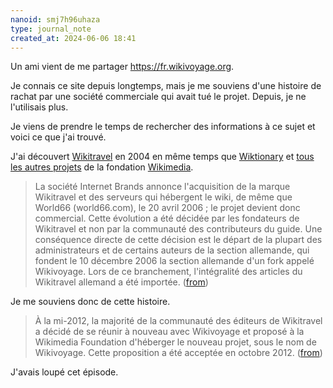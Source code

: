 ```yaml
---
nanoid: smj7h96uhaza
type: journal_note
created_at: 2024-06-06 18:41
---
```

Un ami vient de me partager <https://fr.wikivoyage.org>.

Je connais ce site depuis longtemps, mais je me souviens d'une histoire de rachat par une société commerciale qui avait tué le projet. Depuis, je ne l'utilisais plus.

Je viens de prendre le temps de rechercher des informations à ce sujet et voici ce que j'ai trouvé.

J'ai découvert [Wikitravel](https://fr.wikipedia.org/wiki/Wikitravel#Histoire) en 2004 en même temps que [Wiktionary](https://fr.wikipedia.org/wiki/Wiktionnaire) et [tous les autres projets](https://fr.wikipedia.org/wiki/Fondation_Wikim%C3%A9dia#Projets) de la fondation [Wikimedia](https://fr.wikipedia.org/wiki/Fondation_Wikimédia).

> La société Internet Brands annonce l'acquisition de la marque Wikitravel et des serveurs qui hébergent le wiki, de même que World66 (world66.com), le 20 avril 2006 ; le projet devient donc commercial. Cette évolution a été décidée par les fondateurs de Wikitravel et non par la communauté des contributeurs du guide. Une conséquence directe de cette décision est le départ de la plupart des administrateurs et de certains auteurs de la section allemande, qui fondent le 10 décembre 2006 la section allemande d'un fork appelé Wikivoyage. Lors de ce branchement, l'intégralité des articles du Wikitravel allemand a été importée.  ([from](https://fr.wikipedia.org/wiki/Wikitravel#Histoire))

Je me souviens donc de cette histoire.

> À la mi-2012, la majorité de la communauté des éditeurs de Wikitravel a décidé de se réunir à nouveau avec Wikivoyage et proposé à la Wikimedia Foundation d'héberger le nouveau projet, sous le nom de Wikivoyage. Cette proposition a été acceptée en octobre 2012.  ([from](https://fr.wikipedia.org/wiki/Wikivoyage))

J'avais loupé cet épisode.
